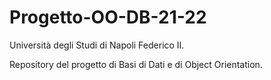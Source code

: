 # Progetto-OO-DB-21-22
Università degli Studi di Napoli Federico II.

Repository del progetto di Basi di Dati e di Object Orientation. 
